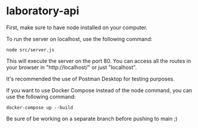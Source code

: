 # laboratory-api
First, make sure to have node installed on your computer.

To run the server on localhost, use the following command:
```
node src/server.js
```
This will execute the server on the port 80.
You can access all the routes in your browser in "http://localhost/" or just "localhost".

It's recommended the use of Postman Desktop for testing purposes.

If you want to use Docker Compose instead of the node command, you can use the following command:
```
docker-compose up --build
```

Be sure of be working on a separate branch before pushing to main ;)
